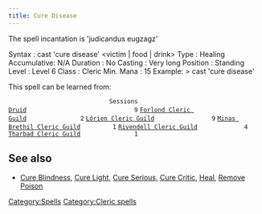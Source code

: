 ```yaml
---
title: Cure Disease
---
```


The spell incantation is 'judicandus eugzagz'

Syntax : cast 'cure disease' \<victim \| food \| drink\> Type : Healing
Accumulative: N/A Duration : No Casting : Very long Position : Standing
Level : Level 6 Class : Cleric Min. Mana : 15 Example: \> cast 'cure
disease'

This spell can be learned from:

`                            Sessions `
[`Druid`](Druid "wikilink")`                              9`
[`Forlond Cleric Guild`](Forlond_Cleric_Guild "wikilink")`               2`
[`Lórien Cleric Guild`](Lórien_Cleric_Guild "wikilink")`                9`
[`Minas Brethil Cleric Guild`](Minas_Brethil_Cleric_Guild "wikilink")`         1`
[`Rivendell Cleric Guild`](Rivendell_Cleric_Guild "wikilink")`             4`
[`Tharbad Cleric Guild`](Tharbad_Cleric_Guild "wikilink")`               1`

## See also

- [Cure Blindness](Cure_Blindness "wikilink"), [Cure
  Light](Cure_Light "wikilink"), [Cure
  Serious](Cure_Serious "wikilink"), [Cure
  Critic](Cure_Critic "wikilink"), [Heal](Heal "wikilink"), [Remove
  Poison](Remove_Poison "wikilink")

[Category:Spells](Category:Spells "wikilink") [Category:Cleric
spells](Category:Cleric_spells "wikilink")